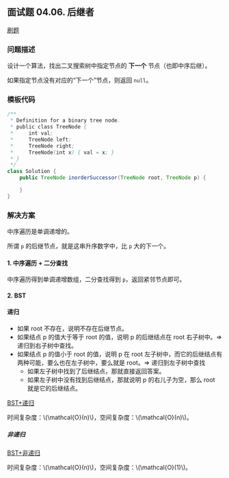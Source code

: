 <script src="https://cdn.bootcss.com/mathjax/2.7.7/MathJax.js?config=TeX-AMS-MML_HTMLorMML"></script>

## 面试题 04.06. 后继者

[刷题](qu0406/solu/Solution.java)

### 问题描述

设计一个算法，找出二叉搜索树中指定节点的 **下一个** 节点（也即中序后继）。

如果指定节点没有对应的“下一个”节点，则返回 `null`。

### 模板代码

``` java
/**
 * Definition for a binary tree node.
 * public class TreeNode {
 *     int val;
 *     TreeNode left;
 *     TreeNode right;
 *     TreeNode(int x) { val = x; }
 * }
 */
class Solution {
    public TreeNode inorderSuccessor(TreeNode root, TreeNode p) {

    }
}
```

### 解决方案

中序遍历是单调递增的。

所谓 `p` 的后继节点，就是这串升序数字中，比 `p` 大的下一个。

#### 1. 中序遍历 + 二分查找

中序遍历得到单调递增数组，二分查找得到 `p`，返回紧邻节点即可。

#### 2. BST

#### 递归

* 如果 root 不存在，说明不存在后继节点。
* 如果结点 p 的值大于等于 root 的值，说明 p 的后继结点在 root 右子树中。=> 递归到右子树中查找。
* 如果结点 p 的值小于 root 的值，说明 p 在 root 左子树中，而它的后继结点有两种可能，要么也在左子树中，要么就是 root。=> 递归到左子树中查找
    * 如果左子树中找到了后继结点，那就直接返回答案。
    * 如果左子树中没有找到后继结点，那就说明 p 的右儿子为空，那么 root 就是它的后继结点。

[BST+递归](qu0406/solu3/Solution.java)

时间复杂度：\\(\mathcal{O}(n)\\)，空间复杂度：\\(\mathcal{O}(n)\\)。

##### 非递归

[BST+非递归](qu0406/solu4/Solution.java)

时间复杂度：\\(\mathcal{O}(n)\\)，空间复杂度：\\(\mathcal{O}(1)\\)。
